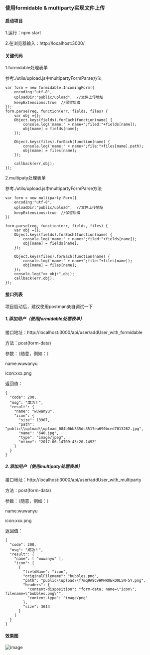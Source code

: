 ### 使用formidable & multiparty实现文件上传

#### 启动项目

1.运行：npm start

2.在浏览器输入：http://localhost:3000/



#### 关键代码

1.formidable处理表单

参考./utils/upload.js中multipartyFormParse方法

```
var form = new formidable.IncomingForm({
    encoding:"utf-8",
    uploadDir:"public/upload",  //文件上传地址
    keepExtensions:true  //保留后缀
});
form.parse(req, function(err, fields, files) {
    var obj ={};
    Object.keys(fields).forEach(function(name) {
        console.log('name:' + name+";filed:"+fields[name]);
        obj[name] = fields[name];
    });

    Object.keys(files).forEach(function(name) {
        console.log('name:' + name+";file:"+files[name].path);
        obj[name] = files[name];
    });

    callback(err,obj);
});
```

2.multipaty处理表单

参考./utils/upload.js中multipartyFormParse方法

```
var form = new multiparty.Form({
    encoding:"utf-8",
    uploadDir:"public/upload",  //文件上传地址
    keepExtensions:true  //保留后缀
})

form.parse(req, function(err, fields, files) {
    var obj ={};
    Object.keys(fields).forEach(function(name) {
        console.log('name:' + name+";filed:"+fields[name]);
        obj[name] = fields[name];
    });

    Object.keys(files).forEach(function(name) {
        console.log('name:' + name+";file:"+files[name]);
        obj[name] = files[name];
    });
    console.log(">> obj:",obj);
    callback(err,obj);
});
```



#### 接口列表

项目启动后，建议使用postman亲自调试一下

##### 1.添加用户（使用formidable处理表单）

接口地址：http://localhost:3000/api/user/addUser_with_formidable

方法：post(form-data)

参数：（随意，例如：）

name:wuwanyu

icon:xxx.png

返回值：

```
{
  "code": 200,
  "msg": "成功！",
  "result": {
    "name": "wuwanyu",
    "icon": {
      "size": 13907,
      "path": "public\\upload\\upload_084b0bb835dc3517ea690bced7013262.jpg",
      "name": "640.jpg",
      "type": "image/jpeg",
      "mtime": "2017-06-14T09:45:20.149Z"
    }
  }
}
```



##### 2.添加用户（使用multipaty处理表单）

接口地址：http://localhost:3000/api/user/addUser_with_multiparty

方法：post(form-data)

参数：（随意，例如：）

name:wuwanyu

icon:xxx.png

返回值：

```
{
  "code": 200,
  "msg": "成功！",
  "result": {
    "name": [ "wuwanyu" ],
    "icon": [
      {
        "fieldName": "icon",
        "originalFilename": "bubbles.png",
        "path": "public\\upload\\f7mq9A8CvHMHRUEkQOL5N-5Y.png",
        "headers": {
          "content-disposition": "form-data; name=\"icon\"; filename=\"bubbles.png\"",
          "content-type": "image/png"
        },
        "size": 3614
      }
    ]
  }
}
```



#### 效果图

![image](https://github.com/wuwanyu/formidable.multipaty.node.test/blob/master/img-webview.jpg)